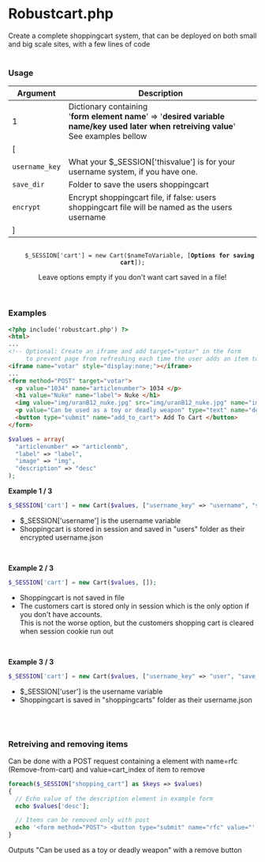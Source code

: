 # Robustcart.php
Create a complete shoppingcart system, that can be deployed on both small and big scale sites, with a few lines of code<br><br>

### Usage
| Argument | Description |
| --- | --- |
|  1  | Dictionary containing<br>'**form element name**' => '**desired variable name/key used later when retreiving value**'<br>See examples bellow |
|  [  |  |
| `username_key`  | What your $_SESSION['thisvalue'] is for your username system, if you have one. |
| `save_dir`  | Folder to save the users shoppingcart |
| `encrypt`  | Encrypt shoppingcart file, if false: users shoppingcart file will be named as the users username |
|  ]  |  |
<p align="center">
  <code>
    $_SESSION['cart'] = new Cart($nameToVariable, [<strong>Options for saving cart</strong>]);
  </code><br>
  Leave options empty if you don't want cart saved in a file!
 </p>
<br>

### Examples
```html
<?php include('robustcart.php') ?>
<html>
...
<!-- Optional: Create an iframe and add target="votar" in the form
     to prevent page from refreshing each time the user adds an item to their cart -->
<iframe name="votar" style="display:none;"></iframe>
...
<form method="POST" target="votar">
  <p value="1034" name="articlenumber"> 1034 </p>
  <h1 value="Nuke" name="label"> Nuke </h1>
  <img value="img/uranB12_nuke.jpg" src="img/uranB12_nuke.jpg" name="image">
  <p value="Can be used as a toy or deadly weapon" type="text" name="description"> Can be used as a toy or deadly weapon </p>
  <button type="submit" name="add_to_cart"> Add To Cart </button>
</form>
```
```php
$values = array(
  "articlenumber" => "articlenmb", 
  "label" => "label",
  "image" => "img",
  "description" => "desc"
);
```

**Example 1 / 3**
```php
$_SESSION['cart'] = new Cart($values, ["username_key" => "username", "save_dir" => "users", "encrypt" => TRUE]);
```
- $_SESSION['username'] is the username variable
- Shoppingcart is stored in session and saved in "users" folder as their encrypted username.json

<br>

**Example 2 / 3**
```php
$_SESSION['cart'] = new Cart($values, []);
```
- Shoppingcart is not saved in file
- The customers cart is stored only in session which is the only option if you don't have accounts.<br> This is not the worse option, but the customers shopping cart is cleared when session cookie run out

<br>

**Example 3 / 3**
```php
$_SESSION['cart'] = new Cart($values, ["username_key" => "user", "save_dir" => "shoppingcarts", "encrypt" => FALSE);
```
- $_SESSION['user'] is the username variable
- Shoppingcart is saved in "shoppingcarts" folder as their username.json

<br><br>

### Retreiving and removing items
Can be done with a POST request containing a element with name=rfc (Remove-from-cart) and value=cart_index of item to remove
```php
foreach($_SESSION["shopping_cart"] as $keys => $values)
{
  // Echo value of the description element in example form
  echo $values['desc'];

  // Items can be removed only with post
  echo '<form method="POST"> <button type="submit" name="rfc" value="'.$values['cart_index'].'"> Remove </button> </form>';
}
```
Outputs "Can be used as a toy or deadly weapon" with a remove button

